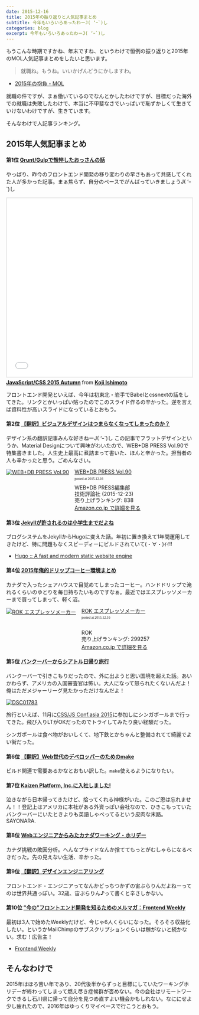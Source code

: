 ```yaml
---
date: 2015-12-16
title: 2015年の振り返りと人気記事まとめ
subtitle: 今年もいろいろあったわーJ( ‘ｰ`)し
categories: blog
excerpt: 今年もいろいろあったわーJ( ‘ｰ`)し
---
```


もうこんな時期ですかね、年末ですね、というわけで恒例の振り返りと2015年のMOL人気記事まとめをしたいと思います。

> 就職ね。もうね。いいかげんどうにかしますわ。

+ [2015年の抱負 - MOL](/mol/log/new-years-resolutions-2015/)

就職の件ですが、まぁ働いているのでなんとかしたわけですが、目標だった海外での就職は失敗したわけで、本当に不甲斐なさでいっぱいで恥ずかしくて生きていけないわけですが、生きています。

そんなわけで人記事ランキング。

## 2015年人気記事まとめ

#### 第1位 [Grunt/Gulpで憔悴したおっさんの話](/mol/log/npm-run-script/)

やっぱり、昨今のフロントエンド開発の移り変わりの早さもあって共感してくれた人が多かった記事。まぁ焦らず、自分のペースでがんばっていきましょうJ( ‘ｰ`)し

<iframe src="//www.slideshare.net/slideshow/embed_code/key/lAYnLGf7D4czfV" width="595" height="485" frameborder="0" marginwidth="0" marginheight="0" scrolling="no" style="border:1px solid #CCC; border-width:1px; margin-bottom:5px; max-width: 100%;" allowfullscreen> </iframe> <div style="margin-bottom:5px"> <strong> <a href="//www.slideshare.net/t32k/javascriptcss-2015-autumn" title="JavaScript/CSS 2015 Autumn" target="_blank">JavaScript/CSS 2015 Autumn</a> </strong> from <strong><a href="//www.slideshare.net/t32k" target="_blank">Koji Ishimoto</a></strong> </div>

フロントエンド開発といえば、今年は初東北・岩手でBabelとcssnextの話をしてきた。リンクとかいっぱい貼ったのでこのスライド作るの辛かった。逆を言えば資料性が高いスライドになっているとおもう。

#### 第2位 [【翻訳】ビジュアルデザインはつまらなくなってしまったのか？](/mol/log/has-visual-design-fallen-flat/)

デザイン系の翻訳記事みんな好きねーJ( ‘ｰ`)し この記事でフラットデザインというか、Material Designについて興味がわいたので、WEB+DB PRESS Vol.90で特集書きました。人生史上最高に煮詰まって書いた、ほんと辛かった。担当者の人も辛かったと思う。ごめんなさい。

<div class="azlink-box"><div class="azlink-image" style="float:left"><a href="http://www.amazon.co.jp/exec/obidos/ASIN/4774177873/warikiru-22/" name="azlinklink" target="_blank" rel="nofollow"><img src="http://ecx.images-amazon.com/images/I/61Yy-mVlHdL._SL160_.jpg" alt="WEB+DB PRESS Vol.90" style="border:none" /></a></div><div class="azlink-info" style="float:left;margin-left:15px;line-height:120%"><div class="azlink-name" style="margin-bottom:10px;line-height:120%"><a href="http://www.amazon.co.jp/exec/obidos/ASIN/4774177873/warikiru-22/" name="azlinklink" target="_blank" rel="nofollow">WEB+DB PRESS Vol.90</a><div class="azlink-powered-date" style="font-size:7pt;margin-top:5px;font-family:verdana;line-height:120%">posted at 2015.12.16</div></div><div class="azlink-detail">WEB+DB PRESS編集部<br />技術評論社 (2015-12-23)<br />売り上げランキング: 838<br /></div><div class="azlink-link" style="margin-top:5px"><a href="http://www.amazon.co.jp/exec/obidos/ASIN/4774177873/warikiru-22/" target="_blank" rel="nofollow">Amazon.co.jp で詳細を見る</a></div></div><div class="azlink-footer" style="clear:left"></div></div>


#### 第3位 [Jekyllが許されるのは小学生までだよね](/mol/log/hugo/)

ブログシステムをJekyllからHugoに変えた話。年初に置き換えて1年間運用してきたけど、特に問題もなくスピーディーにビルドされていて(・∀・)ｲｲ!!

+ [Hugo :: A fast and modern static website engine](https://gohugo.io/)


#### 第4位 [2015年俺的ドリップコーヒー環境まとめ](/mol/log/coffee-lovers/)

カナダで入ったシェアハウスで目覚めてしまったコーヒー。ハンドドリップで淹れるくらいのゆとりを毎日持ちたいものですなぁ。最近ではエスプレッソメーカーまで買ってしまって、軽く沼。

<div class="azlink-box"><div class="azlink-image" style="float:left"><a href="http://www.amazon.co.jp/exec/obidos/ASIN/B00KXQF82G/warikiru-22/ref=nosim/" name="azlinklink" target="_blank" rel="nofollow"><img src="http://ecx.images-amazon.com/images/I/512Mtr7T6pL._SL160_.jpg" alt="ROK エスプレッソメーカー" style="border:none" /></a></div><div class="azlink-info" style="float:left;margin-left:15px;line-height:120%"><div class="azlink-name" style="margin-bottom:10px;line-height:120%"><a href="http://www.amazon.co.jp/exec/obidos/ASIN/B00KXQF82G/warikiru-22/ref=nosim/" name="azlinklink" target="_blank" rel="nofollow">ROK エスプレッソメーカー</a><div class="azlink-powered-date" style="font-size:7pt;margin-top:5px;font-family:verdana;line-height:120%">posted at 2015.12.16</div></div><div class="azlink-detail"><br />ROK<br />売り上げランキング: 299257<br /></div><div class="azlink-link" style="margin-top:5px"><a href="http://www.amazon.co.jp/exec/obidos/ASIN/B00KXQF82G/warikiru-22/ref=nosim/" target="_blank" rel="nofollow">Amazon.co.jp で詳細を見る</a></div></div><div class="azlink-footer" style="clear:left"></div></div>


#### 第5位 [バンクーバーからシアトル日帰り旅行](/mol/log/vancouver-seattle/)

バンクーバーで引きこもりだったので、外に出ようと思い国境を超えた話。あいかわらず、アメリカの入国審査官は怖い。大人になって怒られたくないんだよ！俺はただメジャーリーグ見たかっただけなんだよ！

<a data-flickr-embed="true" data-header="true"  href="https://www.flickr.com/photos/t32k/22619909254/in/dateposted-public/"><img src="https://farm6.staticflickr.com/5817/22619909254_d2e5efe702_h.jpg" alt="DSC01783"></a><script async src="//embedr.flickr.com/assets/client-code.js" charset="utf-8"></script>

旅行といえば、11月に[CSS/JS Conf.asia 2015](http://2015.jsconf.asia/)に参加しにシンガポールまで行ってきた。飛び入りLTがOKだったのでトライしてみたり良い経験だった。

シンガポールは食べ物がおいしくて、地下鉄とかちゃんと整備されてて綺麗でよい街だった。


#### 第6位 [【翻訳】Web世代のデベロッパーのためのmake](/mol/log/make-for-the-web-generation/)

ビルド関連で需要あるかなとおもい訳した。`make`使えるようになりたい。


#### 第7位 [Kaizen Platform, Inc.に入社しました!](/mol/log/t32kaizen/)

泣きながら日本帰ってきたけど、拾ってくれる神様がいた。このご恩は忘れません！！登記上はアメリカに本社がある外資っぽい会社なので、ひきこもっていたバンクーバーにいたときよりも英語しゃべってるという皮肉な末路。SAYONARA.


#### 第8位 [Webエンジニアからみたカナダワーキング・ホリデー](/mol/log/c32k/)

カナダ挑戦の敗因分析。へんなプライドなんか捨ててもっとがむしゃらになるべきだった。先の見えない生活、辛かった。


#### 第9位 [【翻訳】デザインエンジニアリング](/mol/log/design-engineering/)

フロントエンド・エンジニアってなんかどっちつかずの宙ぶらりんだよねーってのは世界共通っぽい。32歳、宙ぶらりん♪って書くと辛さしかない。


#### 第10位 [”今の”フロントエンド開発を知るためのメルマガ：Frontend Weekly](/mol/log/frontend-weekly/)

最初は3人で始めたWeeklyだけど、今じゃ6人くらいになった。そろそろ収益化したい。というかMailChimpのサブスクリプションぐらいは稼がないと続かない。求む！広告主！

+ [Frontend Weekly](https://frontendweekly.tokyo/)


## そんなわけで

2015年はほろ苦い年であり、20代後半からずっと目標にしていたワーキングホリデーが終わってしまって燃え尽き症候群が否めない。今の会社はリモートワークできるし石川県に帰って自分を見つめ直すよい機会かもしれない。なににせよ少し疲れたので、2016年はゆっくりマイペースで行こうとおもう。
